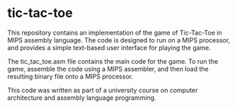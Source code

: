 # tic-tac-toe

This repository contains an implementation of the game of Tic-Tac-Toe in MIPS assembly language. 
The code is designed to run on a MIPS processor, and provides a simple text-based user interface for playing the game.

The tic_tac_toe.asm file contains the main code for the game. 
To run the game, assemble the code using a MIPS assembler, and then load the resulting binary file onto a MIPS processor.

This code was written as part of a university course on computer architecture and assembly language programming.
